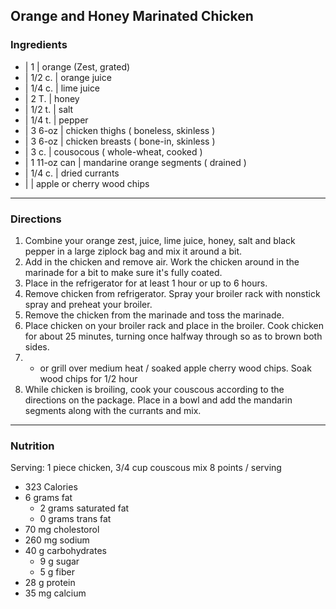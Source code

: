 ## Orange and Honey Marinated Chicken

### Ingredients

* | 1           | orange (Zest, grated)
* | 1/2 c.      | orange juice
* | 1/4 c.      | lime juice
* | 2 T.        | honey
* | 1/2 t.      | salt
* | 1/4 t.      | pepper
* | 3 6-oz      | chicken thighs ( boneless, skinless )
* | 3 6-oz      | chicken breasts ( bone-in, skinless )
* | 3 c.        | cousocous ( whole-wheat, cooked )
* | 1 11-oz can | mandarine orange segments ( drained )
* | 1/4 c.      | dried currants
* |             | apple or cherry wood chips

---

### Directions

1. Combine your orange zest, juice, lime juice, honey, salt and black pepper in a large ziplock bag and mix it around a bit. 
1. Add in the chicken and remove air. Work the chicken around in the marinade for a bit to make sure it's fully coated.
1. Place in the refrigerator for at least 1 hour or up to 6 hours.
1. Remove chicken from refrigerator. Spray your broiler rack with nonstick spray and preheat your broiler.
1. Remove the chicken from the marinade and toss the marinade.
1. Place chicken on your broiler rack and place in the broiler. Cook chicken for about 25 minutes, turning once halfway through so as to brown both sides.
1. - or grill over medium heat / soaked apple cherry wood chips. Soak wood chips for 1/2 hour
1. While chicken is broiling, cook your couscous according to the directions on the package. Place in a bowl and add the mandarin segments along with the currants and mix.

---

### Nutrition

Serving: 1 piece chicken, 3/4 cup couscous mix
8 points / serving

- 323 Calories
- 6 grams fat
    - 2 grams saturated fat
    - 0 grams trans fat
- 70 mg cholestorol
- 260 mg sodium
- 40 g carbohydrates
    - 9 g sugar
    - 5 g fiber
- 28 g protein
- 35 mg calcium 
